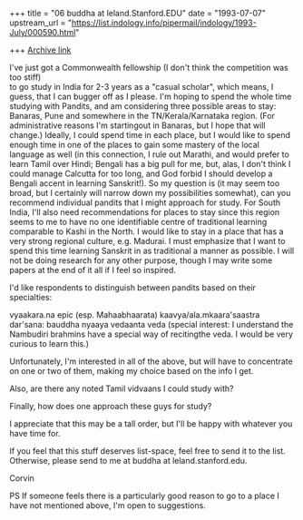 +++
title = "06 buddha at leland.Stanford.EDU"
date = "1993-07-07"
upstream_url = "https://list.indology.info/pipermail/indology/1993-July/000590.html"

+++
[Archive link](https://list.indology.info/pipermail/indology/1993-July/000590.html)


I've just got a Commonwealth fellowship (I don't think the competition
was too stiff)	
to go study in India for 2-3 years as a "casual scholar", which
means, I guess, that I can bugger off as I please. I'm hoping
to spend the whole time studying with Pandits, and am considering
three possible areas to stay:  Banaras, Pune and somewhere in
the TN/Kerala/Karnataka region.  (For administrative reasons
I'm startingout in Banaras, but I hope that will change.) 
Ideally, I could spend time in 
each place, but I would like to spend enough time in one of the places
to gain some mastery of the local language as well (in this connection,
I rule out Marathi, and would prefer to learn Tamil over Hindi; 
Bengali has a big pull for me, but, alas, I don't think I could
manage Calcutta for too long, and God forbid I should develop
a Bengali accent in learning Sanskrit!).  So my question is (it may 
seem too broad, but I certainly will
narrow down my possibilities somewhat), can you recommend 
individual pandits that I might approach for study. For South
India, I'll also need recommendations for places to stay 
since this region seems to me to have no one identifiable centre of
traditional learning comparable to Kashi in the North.  I would like
to stay in a place that has a very strong regional culture, e.g.
Madurai.  I must emphasize that I want to spend this time
learning Sanskrit in as traditional a manner as possible.
I will not be doing research for any other purpose, though I may
write some papers at the end of it all if I feel so inspired.


I'd like respondents to distinguish between pandits based on their
specialties:

vyaakara.na
epic (esp. Mahaabhaarata)
kaavya/ala.mkaara'saastra
dar'sana:
	bauddha
	nyaaya
	vedaanta
veda (special interest: I understand the Nambudiri brahmins
have a special way of recitingthe veda.  I would be very curious to learn
this.)

Unfortunately, I'm interested in all of the above, but will have
to concentrate on one or two of them, making my choice based
on the info I get.

Also, are there any noted Tamil vidvaans I could study with?

Finally, how does one approach these guys for study?

I appreciate that this may be a tall order, but I'll be happy with
whatever you have time for.

If you feel that this  stuff deserves list-space, feel free to
send it to the list.   Otherwise, please send to me at 
buddha at leland.stanford.edu.


Corvin


PS If someone feels there is a particularly good reason to go to a place
I have not mentioned above, I'm open to suggestions.





